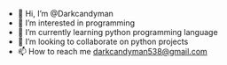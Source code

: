 - 👋 Hi, I’m @Darkcandyman
- 👀 I’m interested in programming 
- 🌱 I’m currently learning python programming language 
- 💞️ I’m looking to collaborate on python projects
- 📫 How to reach me darkcandyman538@gmail.com
